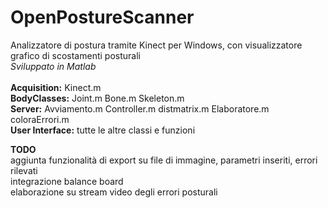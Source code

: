 # OpenPostureScanner
Analizzatore di postura tramite Kinect per Windows, con visualizzatore grafico di scostamenti posturali<br>
<i>Sviluppato in Matlab</i><br>
<br>
<b>Acquisition:</b> Kinect.m    <br>
<b>BodyClasses:</b> Joint.m Bone.m Skeleton.m   <br>
<b>Server:</b> Avviamento.m Controller.m distmatrix.m Elaboratore.m coloraErrori.m   <br>
<b>User Interface:</b> tutte le altre classi e funzioni   <br>

<b>TODO</b><br>
aggiunta funzionalità di export su file di immagine, parametri inseriti, errori rilevati<br>
integrazione balance board<br>
elaborazione su stream video degli errori posturali<br>
